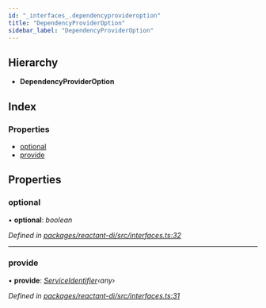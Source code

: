 ```yaml
---
id: "_interfaces_.dependencyprovideroption"
title: "DependencyProviderOption"
sidebar_label: "DependencyProviderOption"
---
```


## Hierarchy

* **DependencyProviderOption**

## Index

### Properties

* [optional](_interfaces_.dependencyprovideroption.md#optional)
* [provide](_interfaces_.dependencyprovideroption.md#provide)

## Properties

###  optional

• **optional**: *boolean*

*Defined in [packages/reactant-di/src/interfaces.ts:32](https://github.com/unadlib/reactant/blob/5d0567b/packages/reactant-di/src/interfaces.ts#L32)*

___

###  provide

• **provide**: *[ServiceIdentifier](../modules/_interfaces_.md#serviceidentifier)‹any›*

*Defined in [packages/reactant-di/src/interfaces.ts:31](https://github.com/unadlib/reactant/blob/5d0567b/packages/reactant-di/src/interfaces.ts#L31)*
